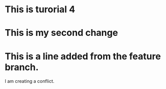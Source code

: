 # This is turorial 4

# This is my second change

# This is a line added from the feature branch.

I am creating a conflict.